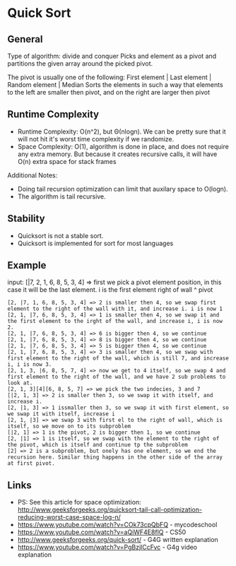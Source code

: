 # Quick Sort		
    
## General
Type of algorithm: divide and conquer
Picks and element as a pivot and partitions the given array around the picked pivot.

The pivot is usually one of the following:
First element | Last element | Random element | Median
Sorts the elements in such a way that elements to the left are smaller then pivot, and on the right are larger then pivot

## Runtime Complexity
* Runtime Complexity: O(n^2), but Θ(nlogn).  We can be pretty sure that it will not hit it's worst time complexity if we randomize.
* Space Complexity: O(1), algorithm is done in place, and does not require any extra memory. But because it creates recursive calls, it will have O(n) extra space for stack frames

Additional Notes:
* Doing tail recursion optimization can limit that auxilary space to O(logn).
* The algorithm is tail recursive.

## Stability 
* Quicksort is not a stable sort.
* Quicksort is implemented for sort for most languages

## Example
input: [|7, 2, 1, 6, 8, 5, 3, 4] => first we pick a pivot element position, in this case it will be the last element. i is the first element right of wall   ^ pivot

```
[2, |7, 1, 6, 8, 5, 3, 4] => 2 is smaller then 4, so we swap first element to the right of the wall with it, and increase i. i is now 1
[2, 1, |7, 6, 8, 5, 3, 4] => 1 is smaller then 4, so we swap it and the first element to the irght of the wall, and increase i, i is now 2.
[2, 1, |7, 6, 8, 5, 3, 4] => 6 is bigger then 4, so we continue
[2, 1, |7, 6, 8, 5, 3, 4] => 8 is bigger then 4, so we continue
[2, 1, |7, 6, 8, 5, 3, 4] => 5 is bigger then 4, so we continue
[2, 1, |7, 6, 8, 5, 3, 4] => 3 is smaller then 4, so we swap with first element to the right of the wall, which is still 7, and increase i, i is now 3.
[2, 1, 3, |6, 8, 5, 7, 4] => now we get to 4 itself, so we swap 4 and first element to the right of the wall, and we have 2 sub problems to look at.
[2, 1, 3][4][6, 8, 5, 7] => we pick the two indecies, 3 and 7
[|2, 1, 3] => 2 is smaller then 3, so we swap it with itself, and increase i.
[2, |1, 3] => 1 issmaller then 3, so we swap it with first element, so we swap it with itself, increase i
[2, 1, |3] => we swap 3 with first el to the right of wall, which is itself, so we move on to its subproblem
[|2, 1] => 1 is the pivot, 2 is bigger then 1, so we continue
[2, |1] => 1 is itself, so we swap with the element to the right of the pivot, which is itself and continue tp the subproblem
[2] => 2 is a subproblem, but onely has one element, so we end the recursion here. Similar thing happens in the other side of the array at first pivot.
```

## Links
* PS: See this article for space optimization: http://www.geeksforgeeks.org/quicksort-tail-call-optimization-reducing-worst-case-space-log-n/
* https://www.youtube.com/watch?v=COk73cpQbFQ - mycodeschool
* https://www.youtube.com/watch?v=aQiWF4E8flQ - CS50
* http://www.geeksforgeeks.org/quick-sort/ - G4G written explanation
* https://www.youtube.com/watch?v=PgBzjlCcFvc - G4g video explanation